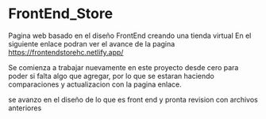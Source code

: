 # FrontEnd_Store
Pagina web basado en el diseño FrontEnd creando una tienda virtual
En el siguiente enlace podran ver el avance de la pagina 
https://frontendstorehc.netlify.app/

Se comienza a trabajar nuevamente en este proyecto desde cero para poder si falta algo que agregar, por lo que se estaran haciendo comparaciones y actualizacion con la pagina enlace.


se avanzo en el diseño de lo que es front end y pronta revision con archivos anteriores
